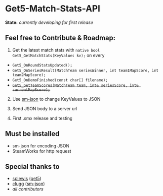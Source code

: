 # Get5-Match-Stats-API
**State:** *currently developing for first release*

## Feel free to Contribute & Roadmap:
1. Get the latest match stats with `native bool Get5_GetMatchStats(KeyValues kv);` on every
* `Get5_OnRoundStatsUpdated();`
* `Get5_OnSeriesResult(MatchTeam seriesWinner, int team1MapScore, int team2MapScore);`
* `Get5_OnDemoFinished(const char[] filename);`
* ~~`Get5_GetTeamScores(MatchTeam team, int& seriesScore, int& currentMapScore);`~~

2. Use [sm-json](https://github.com/clugg/sm-json) to change KeyValues to JSON

3. Send JSON body to a server url

4. First .smx release and testing

## Must be installed
* sm-json for encoding JSON
* SteamWorks for http request

## Special thanks to
* [splewis](https://github.com/splewis) ([get5](https://github.com/splewis/get5))
* [clugg](https://github.com/clugg) ([sm-json](https://github.com/clugg/sm-json))
* *all contributors*
